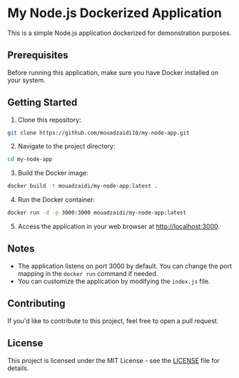 # My Node.js Dockerized Application

This is a simple Node.js application dockerized for demonstration purposes.

## Prerequisites

Before running this application, make sure you have Docker installed on your system.

## Getting Started

1. Clone this repository:

```bash
git clone https://github.com/mouadzaidi10/my-node-app.git
```

2. Navigate to the project directory:

```bash
cd my-node-app
```

3. Build the Docker image:

```bash
docker build -t mouadzaidi/my-node-app:latest .
```

4. Run the Docker container:

```bash
docker run -d -p 3000:3000 mouadzaidi/my-node-app:latest
```

5. Access the application in your web browser at [http://localhost:3000](http://localhost:3000).

## Notes

- The application listens on port 3000 by default. You can change the port mapping in the `docker run` command if needed.
- You can customize the application by modifying the `index.js` file.

## Contributing

If you'd like to contribute to this project, feel free to open a pull request.

## License

This project is licensed under the MIT License - see the [LICENSE](LICENSE) file for details.
